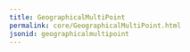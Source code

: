 ```yaml
---
title: GeographicalMultiPoint
permalink: core/GeographicalMultiPoint.html
jsonid: geographicalmultipoint
---
```

